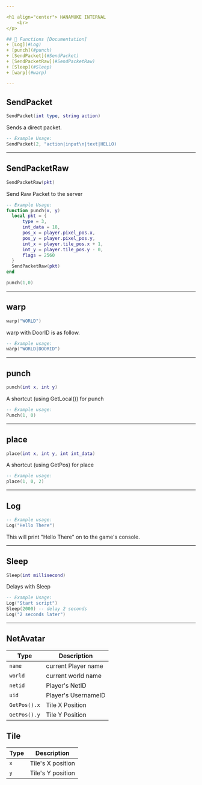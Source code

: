 ```yaml
---

<h1 align="center"> HANAMUKE INTERNAL
    <br> 
</p>

## 📝 Functions [Documentation]
+ [Log](#Log)
+ [punch](#punch)
+ [SendPacket](#SendPacket)
+ [SendPacketRaw](#SendPacketRaw)  
+ [Sleep](#Sleep)
+ [warp](#warp)

---
```


## SendPacket
```lua
SendPacket(int type, string action)
```
Sends a direct packet.
```lua
-- Example Usage:
SendPacket(2, "action|input\n|text|HELLO)
```

---

## SendPacketRaw
```lua
SendPacketRaw(pkt)
```
Send Raw Packet to the server
```lua
-- Example Usage:
function punch(x, y)
  local pkt = {
      type = 3,
      int_data = 18,
      pos_x = player.pixel_pos.x,
      pos_y = player.pixel_pos.y,
      int_x = player.tile_pos.x + 1,
      int_y = player.tile_pos.y - 0,
      flags = 2560
  }
  SendPacketRaw(pkt)
end

punch(1,0)
```

---

## warp
```lua
warp("WORLD")
```

warp with DoorID is as follow.
```lua
-- Example usage:
warp("WORLD|DOORID")
```

---

## punch
```lua
punch(int x, int y)
```
A shortcut (using GetLocal()) for punch
```lua
-- Example usage:
Punch(1, 0)
```

---

## place
```lua
place(int x, int y, int int_data)
```
A shortcut (using GetPos) for place
```lua
-- Example usage:
place(1, 0, 2)
```

---

## Log
```lua
-- Example usage:
Log("Hello There")
```
This will print "Hello There" on to the game's console.

---

## Sleep
```lua
Sleep(int millisecond)
```
Delays with Sleep
```lua
-- Example Usage:
Log("Start script")
Sleep(2000) -- delay 2 seconds
Log("2 seconds later")
```

---

## **NetAvatar**
| Type      | Description |
| --------- | ----------- |
| `name`| current Player name |
| `world`| current world name |
| `netid`| Player's NetID |
| `uid`     | Player's UsernameID |
| `GetPos().x`| Tile X Position |     
| `GetPos().y`| Tile Y Position |

## **Tile**
| Type      | Description |
| --------- | ----------- |
| `x`| Tile's X position |
| `y`| Tile's Y position |
